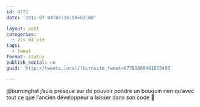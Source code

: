 ```yaml
---
id: 4772
date: '2011-07-04T07:15:55+02:00'

layout: post
categories:
  - Vis ma vie
tags:
  - tweet
format: status
publish_social: no
guid: 'http://tweets.local/?birdsite_tweet=87781669481873408'

---
```


@burninghat j’suis presque sur de pouvoir pondre un bouquin rien qu’avec tout ce que l’ancien développeur a laisser dans son code 🙂